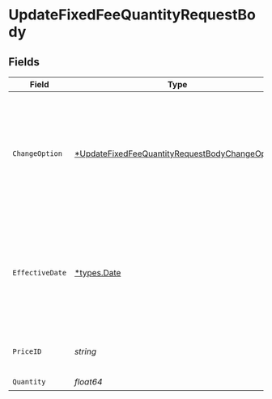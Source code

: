 # UpdateFixedFeeQuantityRequestBody


## Fields

| Field                                                                                                                                                                                                            | Type                                                                                                                                                                                                             | Required                                                                                                                                                                                                         | Description                                                                                                                                                                                                      | Example                                                                                                                                                                                                          |
| ---------------------------------------------------------------------------------------------------------------------------------------------------------------------------------------------------------------- | ---------------------------------------------------------------------------------------------------------------------------------------------------------------------------------------------------------------- | ---------------------------------------------------------------------------------------------------------------------------------------------------------------------------------------------------------------- | ---------------------------------------------------------------------------------------------------------------------------------------------------------------------------------------------------------------- | ---------------------------------------------------------------------------------------------------------------------------------------------------------------------------------------------------------------- |
| `ChangeOption`                                                                                                                                                                                                   | [*UpdateFixedFeeQuantityRequestBodyChangeOption](../../models/operations/updatefixedfeequantityrequestbodychangeoption.md)                                                                                       | :heavy_minus_sign:                                                                                                                                                                                               | Determines when the change takes effect. Note that if `effective_date` is specified, this defautls to `effective_date`. Otherwise, this defaults to `immediate` unless it's explicitly set to `upcoming_invoice. | effective_date                                                                                                                                                                                                   |
| `EffectiveDate`                                                                                                                                                                                                  | [*types.Date](../../types/date.md)                                                                                                                                                                               | :heavy_minus_sign:                                                                                                                                                                                               | The date that the quantity change should take effect, localized to the customer's timezone. If this parameter is not passed in, the quantity change is effective immediately.                                    | "2022-12-21"                                                                                                                                                                                                     |
| `PriceID`                                                                                                                                                                                                        | *string*                                                                                                                                                                                                         | :heavy_check_mark:                                                                                                                                                                                               | Price for which the quantity should be updated. Must be a fixed fee.                                                                                                                                             |                                                                                                                                                                                                                  |
| `Quantity`                                                                                                                                                                                                       | *float64*                                                                                                                                                                                                        | :heavy_check_mark:                                                                                                                                                                                               | N/A                                                                                                                                                                                                              |                                                                                                                                                                                                                  |